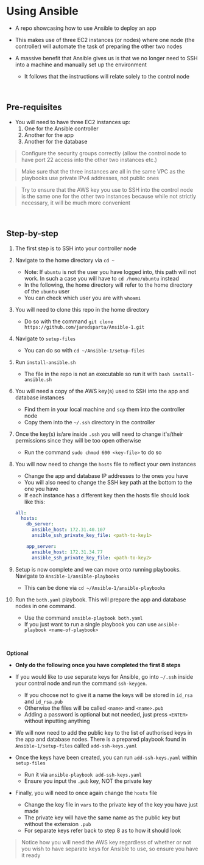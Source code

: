 # Using Ansible

- A repo showcasing how to use Ansible to deploy an app

- This makes use of three EC2 instances (or nodes) where one node (the controller) will automate the task of preparing the other two nodes

- A massive benefit that Ansible gives us is that we no longer need to SSH into a machine and manually set up the environment
    - It follows that the instructions will relate solely to the control node

<br>

## Pre-requisites
- You will need to have three EC2 instances up:
    1. One for the Ansible controller
    2. Another for the app
    3. Another for the database

> Configure the security groups correctly (allow the control node to have port 22 access into the other two instances etc.)

> Make sure that the three instances are all in the same VPC as the playbooks use private IPv4 addresses, not public ones 

> Try to ensure that the AWS key you use to SSH into the control node is the same one for the other two instances because while not strictly necessary, it will be much more convenient

<br>

## Step-by-step
1. The first step is to SSH into your controller node

2. Navigate to the home directory via `cd ~`
    - Note: If `ubuntu` is not the user you have logged into, this path will not work. In such a case you will have to `cd /home/ubuntu` instead
    - In the following, the home directory will refer to the home directory of the `ubuntu` user
    - You can check which user you are with `whoami`

3. You will need to clone this repo in the home directory
    - Do so with the command `git clone https://github.com/jaredsparta/Ansible-1.git`

4. Navigate to `setup-files`
    - You can do so with `cd ~/Ansible-1/setup-files`

5. Run `install-ansible.sh`
    - The file in the repo is not an executable so run it with `bash install-ansible.sh`

6. You will need a copy of the AWS key(s) used to SSH into the app and database instances
    - Find them in your local machine and `scp` them into the controller node
    - Copy them into the `~/.ssh` directory in the controller
    
7. Once the key(s) is/are inside `.ssh` you will need to change it's/their permissions since they will be too open otherwise
    - Run the command `sudo chmod 600 <key-file>` to do so

8. You will now need to change the `hosts` file to reflect your own instances
    - Change the app and database IP addresses to the ones you have
    - You will also need to change the SSH key path at the bottom to the one you have
    - If each instance has a different key then the hosts file should look like this:
    ```yaml
    all:
      hosts:
        db_server:
          ansible_host: 172.31.40.107
          ansible_ssh_private_key_file: <path-to-key1>

        app_server:
          ansible_host: 172.31.34.77
          ansible_ssh_private_key_file: <path-to-key2>
    ```

9. Setup is now complete and we can move onto running playbooks. Navigate to `Ansible-1/ansible-playbooks`
    - This can be done via `cd ~/Ansible-1/ansible-playbooks`

10. Run the `both.yaml` playbook. This will prepare the app and database nodes in one command.
    - Use the command `ansible-playbook both.yaml`
    - If you just want to run a single playbook you can use `ansible-playbook <name-of-playbook>`

<br>

**Optional**

- **Only do the following once you have completed the first 8 steps**

- If you would like to use separate keys for Ansible, go into `~/.ssh` inside your control node and run the command `ssh-keygen`.
    - If you choose not to give it a name the keys will be stored in `id_rsa` and `id_rsa.pub`
    - Otherwise the files will be called `<name>` and `<name>.pub`
    - Adding a password is optional but not needed, just press `<ENTER>` without inputting anything

- We will now need to add the public key to the list of authorised keys in the app and database nodes. There is a prepared playbook found in `Ansible-1/setup-files` called `add-ssh-keys.yaml`

- Once the keys have been created, you can run `add-ssh-keys.yaml` within `setup-files`
    - Run it via `ansible-playbook add-ssh-keys.yaml`
    - Ensure you input the `.pub` key, NOT the private key

- Finally, you will need to once again change the `hosts` file
    - Change the key file in `vars` to the private key of the key you have just made
    - The private key will have the same name as the public key but without the extension `.pub`
    - For separate keys refer back to step 8 as to how it should look

> Notice how you will need the AWS key regardless of whether or not you wish to have separate keys for Ansible to use, so ensure you have it ready
